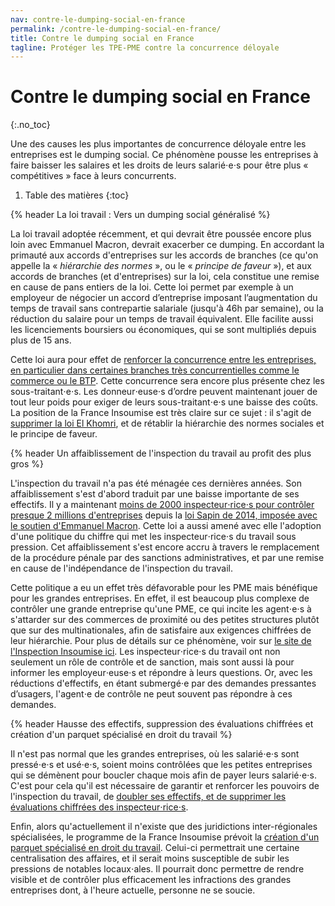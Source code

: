 ```yaml
---
nav: contre-le-dumping-social-en-france
permalink: /contre-le-dumping-social-en-france/
title: Contre le dumping social en France
tagline: Protéger les TPE-PME contre la concurrence déloyale
---
```


# Contre le dumping social en France
{:.no_toc}

Une des causes les plus importantes de concurrence déloyale entre les entreprises est le dumping social. Ce phénomène pousse les entreprises à faire baisser les salaires et les droits de leurs salarié⋅e⋅s pour être plus « compétitives » face à leurs concurrents.

1. Table des matières
{:toc}

{% header La loi travail : Vers un dumping social généralisé %}

La loi travail adoptée récemment, et qui devrait être poussée encore plus loin avec Emmanuel Macron, devrait exacerber ce dumping. En accordant la primauté aux accords d'entreprises sur les accords de branches (ce qu'on appelle la « _hiérarchie des normes_ », ou le « _principe de faveur_ »), et aux accords de branches (et d'entreprises) sur la loi, cela constitue une remise en cause de pans entiers de la loi. Cette loi permet par exemple à un employeur de négocier un accord d’entreprise imposant l’augmentation du temps de travail sans contrepartie salariale (jusqu'à 46h par semaine), ou la réduction du salaire pour un temps de travail équivalent. Elle facilite aussi les licenciements boursiers ou économiques, qui se sont multipliés depuis plus de 15 ans.

Cette loi aura pour effet de [renforcer la concurrence entre les entreprises, en particulier dans certaines branches très concurrentielles comme le commerce ou le BTP](https://www.bastamag.net/Entre-l-Assemblee-et-le-Senat-un-projet-qui-deregule-largement-le-temps-de). Cette concurrence sera encore plus présente chez les sous-traitant⋅e⋅s. Les donneur⋅euse⋅s d’ordre peuvent maintenant jouer de tout leur poids pour exiger de leurs sous-traitant⋅e⋅s une baisse des coûts. La position de la France Insoumise est très claire sur ce sujet : il s'agit de [supprimer la loi El Khomri](https://laec.fr/s24), et de rétablir la hiérarchie des normes sociales et le principe de faveur.

{% header Un affaiblissement de l'inspection du travail au profit des plus gros %}

L'inspection du travail n'a pas été ménagée ces dernières années. Son affaiblissement s'est d'abord traduit par une baisse importante de ses effectifs. Il y a maintenant [moins de 2000 inspecteur⋅rice⋅s pour contrôler presque 2 millions d'entreprises](http://www.lemonde.fr/emploi/article/2014/02/03/qui-veut-la-mort-de-l-inspection-du-travail_4359281_1698637.html) depuis la [loi Sapin de 2014, imposée avec le soutien d'Emmanuel Macron](http://www.huffingtonpost.fr/2017/01/19/emmanuel-macron-assume-de-moins-en-moins-son-bilan-de-conseiller/). Cette loi a aussi amené avec elle l'adoption d'une politique du chiffre qui met les inspecteur⋅rice⋅s du travail sous pression. Cet affaiblissement s'est encore accru à travers le remplacement de la procédure pénale par des sanctions administratives, et par une remise en cause de l'indépendance de l'inspection du travail.

Cette politique a eu un effet très défavorable pour les PME mais bénéfique pour les grandes entreprises. En effet, il est beaucoup plus complexe de contrôler une grande entreprise qu'une PME, ce qui incite les agent⋅e⋅s à s'attarder sur des commerces de proximité ou des petites structures plutôt que sur des multinationales, afin de satisfaire aux exigences chiffrées de leur hiérarchie. Pour plus de détails sur ce phénomène, voir sur [le site de l'Inspection Insoumise ici](https://inspectioninsoumise.wordpress.com/2017/04/21/linspection-du-travail-le-cac40-et-les-pme-version-macron-et-version-melenchon/). Les inspecteur⋅rice⋅s du travail ont non seulement un rôle de contrôle et de sanction, mais sont aussi là pour informer les employeur⋅euse⋅s et répondre à leurs questions. Or, avec les réductions d'effectifs, en étant submergé⋅e par des demandes pressantes d’usagers, l'agent⋅e de contrôle ne peut souvent pas répondre à ces demandes.

{% header Hausse des effectifs, suppression des évaluations chiffrées et création d'un parquet spécialisé en droit du travail %}

Il n'est pas normal que les grandes entreprises, où les salarié⋅e⋅s sont pressé⋅e⋅s et usé⋅e⋅s, soient moins contrôlées que les petites entreprises qui se démènent pour boucler chaque mois afin de payer leurs salarié⋅e⋅s. C'est pour cela qu'il est nécessaire de garantir et renforcer les pouvoirs de l'inspection du travail, de [doubler ses effectifs, et de supprimer les évaluations chiffrées des inspecteur⋅rice⋅s](https://avenirencommun.fr/le-livret-travail/).

Enfin, alors qu'actuellement il n'existe que des juridictions inter-régionales spécialisées, le programme de la France Insoumise prévoit la [création d'un parquet spécialisé en droit du travail](https://avenirencommun.fr/le-livret-travail/). Celui-ci permettrait une certaine centralisation des affaires, et il serait moins susceptible de subir les pressions de notables locaux⋅ales. Il pourrait donc permettre de rendre visible et de contrôler plus efficacement les infractions des grandes entreprises dont, à l'heure actuelle, personne ne se soucie.
